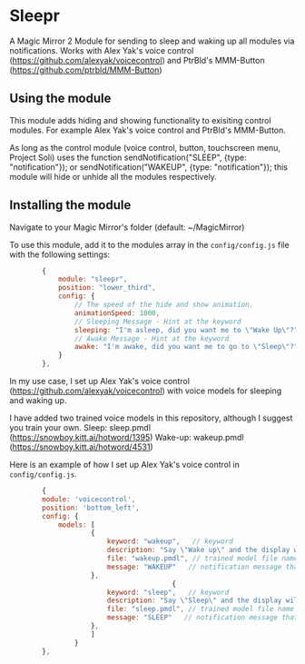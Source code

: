 # Sleepr
A Magic Mirror 2 Module for sending to sleep and waking up all modules via notifications. Works with Alex Yak's voice control (https://github.com/alexyak/voicecontrol) and PtrBld's MMM-Button (https://github.com/ptrbld/MMM-Button)

## Using the module

This module adds hiding and showing functionality to exisiting control modules. For example Alex Yak's voice control and PtrBld's MMM-Button. 

As long as the control module (voice control, button, touchscreen menu, Project Soli) uses the function sendNotification("SLEEP", {type: "notification"}); or sendNotification("WAKEUP", {type: "notification"}); this module will hide or unhide all the modules respectively.

## Installing the module

Navigate to your Magic Mirror's folder (default: ~/MagicMirror)

To use this module, add it to the modules array in the `config/config.js` file with the following settings:
````javascript
		{
			module: "sleepr",
			position: "lower_third",
			config: {
				// The speed of the hide and show animation.
				animationSpeed: 1000,
				// Sleeping Message - Hint at the keyword
				sleeping: "I'm asleep, did you want me to \"Wake Up\"?",
				// Awake Message - Hint at the keyword
				awake: "I'm awake, did you want me to go to \"Sleep\"?"
			}
		},
````


In my use case, I set up Alex Yak's voice control (https://github.com/alexyak/voicecontrol) with voice models for sleeping and waking up.

I have added two trained voice models in this repository, although I suggest you train your own.
Sleep: sleep.pmdl (https://snowboy.kitt.ai/hotword/1395)
Wake-up: wakeup.pmdl (https://snowboy.kitt.ai/hotword/4531)

Here is an example of how I set up Alex Yak's voice control in `config/config.js`.

````javascript
		{
		module: 'voicecontrol',
		position: 'bottom_left',
		config: {
			models: [
					{
						keyword: "wakeup",   // keyword 
						description: "Say \"Wake up\" and the display with wake up.",
						file: "wakeup.pmdl", // trained model file name
						message: "WAKEUP"   // notification message that's broadcast in the MagicMirror app
					},
										{
						keyword: "sleep",   // keyword 
						description: "Say \"Sleep\" and the display will sleep.",
						file: "sleep.pmdl", // trained model file name
						message: "SLEEP"   // notification message that's broadcast in the MagicMirror app
					},
					]
				}
		},
````
